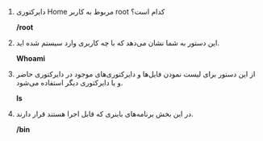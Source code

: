  1) دایرکتوری Home مربوط به کاربر root کدام است؟
   
    **/root**

2) این دستور به شما نشان می‌دهد که با چه کاربری وارد سیستم شده اید.

    **Whoami**

3) از این دستور برای لیست نمودن فایل‌ها و دایرکتوری‌های موجود در دایرکتوری حاضر و یا دایرکتوری دیگر استفاده می‌شود.

    **ls**


4) در این بخش برنامه‌های باینری که قابل اجرا هستند قرار دارند.

    **/bin**
